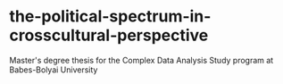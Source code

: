 # the-political-spectrum-in-crosscultural-perspective
Master's degree thesis for the Complex Data Analysis Study program at Babes-Bolyai University 
